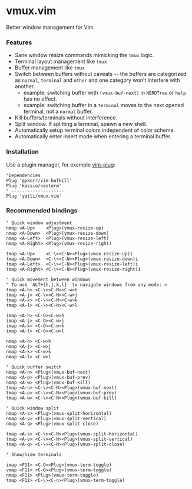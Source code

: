 # vmux.vim

Better window management for Vim.

### Features

- Sane window resize commands mimicking the `tmux` logic.
- Terminal layout management like `tmux`
- Buffer management like `tmux`
- Switch between buffers without caveats -- the buffers are categorized as `normal`, `terminal` and `other` and one category won't interfere with another.
  - example: switching buffer with `(vmux-buf-next)` in `NERDTree` or `help` has no effect.
  - example: switching buffer in a `terminal` moves to the next opened terminal, not a `normal` buffer.
- Kill buffers/terminals without interference.
- Split window. If splitting a terminal, spawn a new shell.
- Automatically setup terminal colors independent of color scheme.
- Automatically enter insert mode when entering a terminal buffer.

### Installation

Use a plugin manager, for example [vim-plug](https://github.com/junegunn/vim-plug):
```vimL
"Dependencies
Plug 'qpkorr/vim-bufkill'
Plug 'kassio/neoterm'
" --------------------
Plug 'yatli/vmux.vim'
```

### Recommended bindings

```vimL
" Quick window adjustment
nmap <A-Up>    <Plug>(vmux-resize-up)
nmap <A-Down>  <Plug>(vmux-resize-down)
nmap <A-Left>  <Plug>(vmux-resize-left)
nmap <A-Right> <Plug>(vmux-resize-right)

tmap <A-Up>    <C-\><C-N><Plug>(vmux-resize-up)i
tmap <A-Down>  <C-\><C-N><Plug>(vmux-resize-down)i
tmap <A-Left>  <C-\><C-N><Plug>(vmux-resize-left)i
tmap <A-Right> <C-\><C-N><Plug>(vmux-resize-right)i

" Quick movement between windows
" To use `ALT+{h,j,k,l}` to navigate windows from any mode: >
tmap <A-h> <C-\><C-N><C-w>h
tmap <A-j> <C-\><C-N><C-w>j
tmap <A-k> <C-\><C-N><C-w>k
tmap <A-l> <C-\><C-N><C-w>l

imap <A-h> <C-O><C-w>h
imap <A-j> <C-O><C-w>j
imap <A-k> <C-O><C-w>k
imap <A-l> <C-O><C-w>l

nmap <A-h> <C-w>h
nmap <A-j> <C-w>j
nmap <A-k> <C-w>k
nmap <A-l> <C-w>l

" Quick buffer switch
nmap <A-n> <Plug>(vmux-buf-next)
nmap <A-p> <Plug>(vmux-buf-prev)
nmap <A-w> <Plug>(vmux-buf-kill)
tmap <A-n> <C-\><C-N><Plug>(vmux-buf-next)
tmap <A-p> <C-\><C-N><Plug>(vmux-buf-prev)
tmap <A-w> <C-\><C-N><Plug>(vmux-buf-kill)

" Quick window split
nmap <A-s> <Plug>(vmux-split-horizontal)
nmap <A-v> <Plug>(vmux-split-vertical)
nmap <A-q> <Plug>(vmux-split-close)

tmap <A-s> <C-\><C-N><Plug>(vmux-split-horizontal)
tmap <A-v> <C-\><C-N><Plug>(vmux-split-vertical)
tmap <A-q> <C-\><C-N><Plug>(vmux-split-close)

" Show/hide terminals

imap <F11> <C-O><Plug>(vmux-term-toggle)
vmap <F11> <C-O><Plug>(vmux-term-toggle)
nmap <F11> <Plug>(vmux-term-toggle)
tmap <F11> <C-\><C-n><Plug>(vmux-term-toggle)

```

